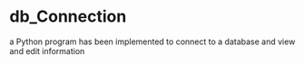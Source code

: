 # db_Connection
a Python program has been implemented to connect to a database and view and edit information
